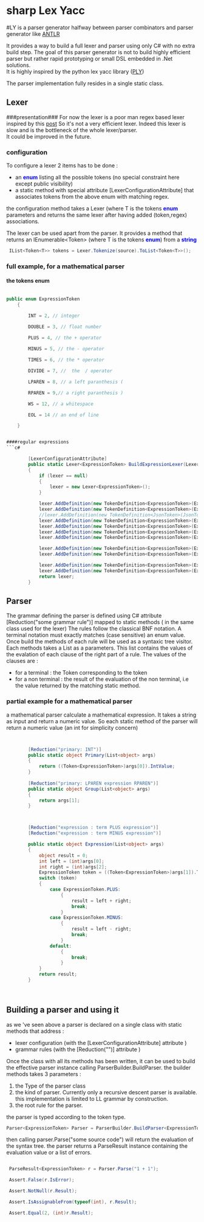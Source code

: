 # sharp Lex Yacc #

 #LY is a parser generator halfway between parser combinators and parser generator like [ANTLR](http://www.antlr.org/) 

It provides a way to build a full lexer and parser using only C# with no extra build step. The goal of this parser generator is not to build highly efficient parser but rather rapid prototyping or small DSL embedded in .Net solutions.   
It is highly inspired by the python lex yacc library ([PLY](http://www.dabeaz.com/ply/))

The parser implementation fully resides in a single static class.    

## Lexer ##

###presentation###
For now the lexer is a poor man regex based lexer inspired by this [post](https://blogs.msdn.microsoft.com/drew/2009/12/31/a-simple-lexer-in-c-that-uses-regular-expressions/) 
So it's not a very efficient lexer. Indeed this lexer is slow and is the bottleneck of the whole lexer/parser.  
It could be improved in the future.

### configuration ###

To configure a lexer 2 items has to be done :


- an <span style="color:blue">**enum**</span>  listing all the possible tokens (no special constraint here except public visibility)
- a static method with special attribute [LexerConfigurationAttribute] that associates tokens from the above enum with matching regex.
 
the configuration method takes a Lexer<T> (where T is the tokens <span style="color:blue">**enum**</span>  parameters and returns the same lexer after having added (token,regex) associations.

The lexer can be used apart from the parser. It provides a method that returns an IEnumerable<Token<T>> (where T is the tokens <span style="color:blue">**enum**</span>) from a <span style="color:blue">**string**</span>

```c#
 IList<Token<T>> tokens = Lexer.Tokenize(source).ToList<Token<T>>();
```

### full example, for a mathematical parser ###

#### the tokens enum ####

```c#

public enum ExpressionToken
    {

        INT = 2, // integer

        DOUBLE = 3, // float number
 
        PLUS = 4, // the + operator

        MINUS = 5, // the - operator

        TIMES = 6, // the * operator

        DIVIDE = 7, //  the  / operator

        LPAREN = 8, // a left paranthesis (

        RPAREN = 9,// a right paranthesis )

        WS = 12, // a whitespace

		EOL = 14 // an end of line

    }


####regular expressions
```c#

 		[LexerConfigurationAttribute]
        public static Lexer<ExpressionToken> BuildExpressionLexer(Lexer<ExpressionToken> lexer = null)
        {
 			if (lexer == null)
            {
                lexer = new Lexer<ExpressionToken>();
            }

            lexer.AddDefinition(new TokenDefinition<ExpressionToken>(ExpressionToken.DOUBLE, "[0-9]+\\.[0-9]+"));
            lexer.AddDefinition(new TokenDefinition<ExpressionToken>(ExpressionToken.INT, "[0-9]+"));
            //lexer.AddDefinition(new TokenDefinition<JsonToken>(JsonToken.IDENTIFIER, "[A-Za-z0-9_àâéèêëîô][A-Za-z0-9\u0080-\u00FF_àâéèêëîô°]*"));
            lexer.AddDefinition(new TokenDefinition<ExpressionToken>(ExpressionToken.PLUS, "\\+"));
            lexer.AddDefinition(new TokenDefinition<ExpressionToken>(ExpressionToken.MINUS, "\\-"));
            lexer.AddDefinition(new TokenDefinition<ExpressionToken>(ExpressionToken.TIMES, "\\*"));
            lexer.AddDefinition(new TokenDefinition<ExpressionToken>(ExpressionToken.DIVIDE, "\\/"));

            lexer.AddDefinition(new TokenDefinition<ExpressionToken>(ExpressionToken.LPAREN, "\\("));
            lexer.AddDefinition(new TokenDefinition<ExpressionToken>(ExpressionToken.RPAREN, "\\)"));

            lexer.AddDefinition(new TokenDefinition<ExpressionToken>(ExpressionToken.WS, "[ \\t]+", true));
            lexer.AddDefinition(new TokenDefinition<ExpressionToken>(ExpressionToken.EOL, "[\\n\\r]+", true, true));
            return lexer;
		}
``` 


## Parser ##

The grammar defining the parser is defined using C# attribute [Reduction("some grammar rule")] mapped to static methods ( in the same class used for the lexer)
The rules follow the classical BNF notation.
A terminal notation must exactly matches (case sensitive) an enum value.
Once build the methods of each rule will be used as a syntaxic tree visitor.
Each methods takes a List<object> as a parameters. This list contains the values of the evalation of each clause of the right part of a rule.
The values of the clauses are :
- for a terminal : the Token<T> corresponding to the token
- for a non terminal : the result of the evaluation of the non terminal, i.e the value returned by the matching static method. 

  
### partial example for a mathematical parser ###

a mathematical parser calculate a mathematical expression. It takes a string as input and return a numeric value. So each static method of the parser will return a numeric value (an int for simplicity concern)


```c#


        [Reduction("primary: INT")]
        public static object Primary(List<object> args)
        {
            return ((Token<ExpressionToken>)args[0]).IntValue;
        }
		
        [Reduction("primary: LPAREN expression RPAREN")]
        public static object Group(List<object> args)
        {
            return args[1];
        }



        [Reduction("expression : term PLUS expression")]
        [Reduction("expression : term MINUS expression")]

        public static object Expression(List<object> args)
        {
            object result = 0;
            int left = (int)args[0];
            int right = (int)args[2];
            ExpressionToken token = ((Token<ExpressionToken>)args[1]).TokenID;
            switch (token)
            {
                case ExpressionToken.PLUS:
                    {
                        result = left + right;
                        break;
                    }
                case ExpressionToken.MINUS:
                    {
                        result = left - right;
                        break;
                    }
                default:
                    {
                        break;
                    }
            }
            return result;
        }

       

``` 
## Building a parser and using it ##

as we 've seen above a parser is declared on a single class with static methods that address :

- lexer configuration (with the [LexerConfigurationAttribute] attribute )
- grammar rules (with the [Reduction("")] attribute )

Once the class with all its methods has been written, it can be used to build the effective parser instance calling ParserBuilder.BuildParser. the builder methods takes 3 parameters :


1. the Type of the parser class
2. the kind of parser. Currently only a recursive descent parser is available. this implementation is limited to LL grammar by construction.
3. the root rule for the parser.   

the parser is typed according to the token type.

```c#
Parser<ExpressionToken> Parser = ParserBuilder.BuildParser<ExpressionToken>(typeof(ExpressionParser), ParserType.LL_RECURSIVE_DESCENT, "expression");
```

then calling parser.Parse("some source code") will return the evaluation of the syntax tree.
the parser returns a ParseResult instance containing the evaluation value or a list of errors.

```c#

 ParseResult<ExpressionToken> r = Parser.Parse("1 + 1");

 Assert.False(r.IsError);

 Assert.NotNull(r.Result);

 Assert.IsAssignableFrom(typeof(int), r.Result);

 Assert.Equal(2, (int)r.Result);
```


